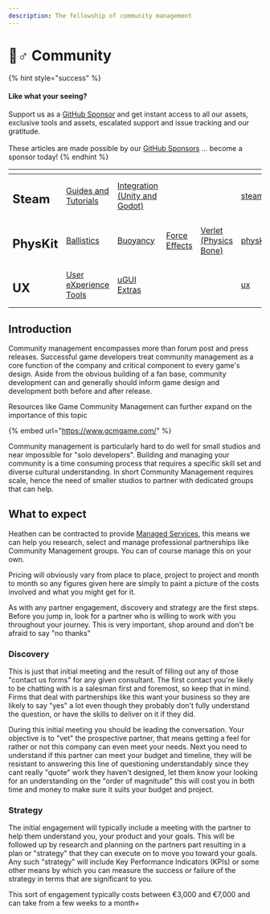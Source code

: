 ```yaml
---
description: The fellowship of community management
---
```


# 🧙♂ Community

{% hint style="success" %}
#### Like what your seeing?

Support us as a [GitHub Sponsor](../../../) and get instant access to all our assets, exclusive tools and assets, escalated support and issue tracking and our gratitude.\
\
These articles are made possible by our [GitHub Sponsors](../../../) ... become a sponsor today!
{% endhint %}

<table data-view="cards"><thead><tr><th></th><th></th><th></th><th></th><th></th><th data-hidden data-card-target data-type="content-ref"></th><th data-hidden data-card-cover data-type="files"></th></tr></thead><tbody><tr><td><h2>Steam</h2></td><td><a href="../steam/">Guides and Tutorials</a></td><td><a href="../../../assets/steamworks/">Integration (Unity and Godot)</a></td><td></td><td></td><td><a href="../steam/">steam</a></td><td><a href="../../../.gitbook/assets/Steamworks Card.png">Steamworks Card.png</a></td></tr><tr><td><h2>PhysKit</h2></td><td><a href="../../../assets/physkit/learning/sample-scenes/1-ballistic-basics.md">Ballistics</a></td><td><a href="../../../assets/physkit/learning/sample-scenes/1-buoyancy-example.md">Buoyancy</a></td><td><a href="../../../assets/physkit/learning/sample-scenes/1-force-effect-fields.md">Force Effects</a></td><td><a href="../../../assets/physkit/learning/sample-scenes/2-verlet-spring-skinned-mesh.md">Verlet (Physics Bone)</a></td><td><a href="../../../assets/physkit/">physkit</a></td><td><a href="../../../.gitbook/assets/PhysKit Card.png">PhysKit Card.png</a></td></tr><tr><td><h2>UX</h2></td><td><a href="../../../assets/ux/learning/core-concepts/">User eXperience Tools</a></td><td><a href="../../../assets/ux/learning/ugui-extras/">uGUI Extras</a></td><td></td><td></td><td><a href="../../../assets/ux/">ux</a></td><td><a href="../../../.gitbook/assets/Splash Screen (1).png">Splash Screen (1).png</a></td></tr></tbody></table>

## Introduction

Community management encompasses more than forum post and press releases. Successful game developers treat community management as a core function of the company and critical component to every game's design. Aside from the obvious building of a fan base, community development can and generally should inform game design and development both before and after release.&#x20;

Resources like Game Community Management can further expand on the importance of this topic

{% embed url="https://www.gcmgame.com/" %}

Community management is particularly hard to do well for small studios and near impossible for "solo developers". Building and managing your community is a time consuming process that requires a specific skill set and diverse cultural understanding. In short Community Management requires scale, hence the need of smaller studios to partner with dedicated groups that can help.

## What to expect

Heathen can be contracted to provide [Managed Services](../../../services/solutions.md#managed-services), this means we can help you research, select and manage professional partnerships like Community Management groups. You can of course manage this on your own.

Pricing will obviously vary from place to place, project to project and month to month so any figures given here are simply to paint a picture of the costs involved and what you might get for it.

As with any partner engagement, discovery and strategy are the first steps. Before you jump in, look for a partner who is willing to work with you throughout your journey. This is very important, shop around and don't be afraid to say "no thanks"

### Discovery

This is just that initial meeting and the result of filling out any of those "contact us forms" for any given consultant. The first contact you're likely to be chatting with is a salesman first and foremost, so keep that in mind. Firms that deal with partnerships like this want your business so they are likely to say "yes" a lot even though they probably don't fully understand the question, or have the skills to deliver on it if they did.

During this initial meeting you should be leading the conversation. Your objective is to "vet" the prospective partner, that means getting a feel for rather or not this company can even meet your needs. Next you need to understand if this partner can meet your budget and timeline, they will be resistant to answering this line of questioning understandably since they cant really "quote" work they haven't designed, let them know your looking for an understanding on the "order of magnitude" this will cost you in both time and money to make sure it suits your budget and project.

### Strategy

The initial engagement will typically include a meeting with the partner to help them understand you, your product and your goals. This will be followed up by research and planning on the partners part resulting in a plan or "strategy" that they can execute on to move you toward your goals. Any such "strategy" will include Key Performance Indicators (KPIs) or some other means by which you can measure the success or failure of the strategy in terms that are significant to you.

This sort of engagement typically costs between €3,000 and €7,000 and can take from a few weeks to a month+
